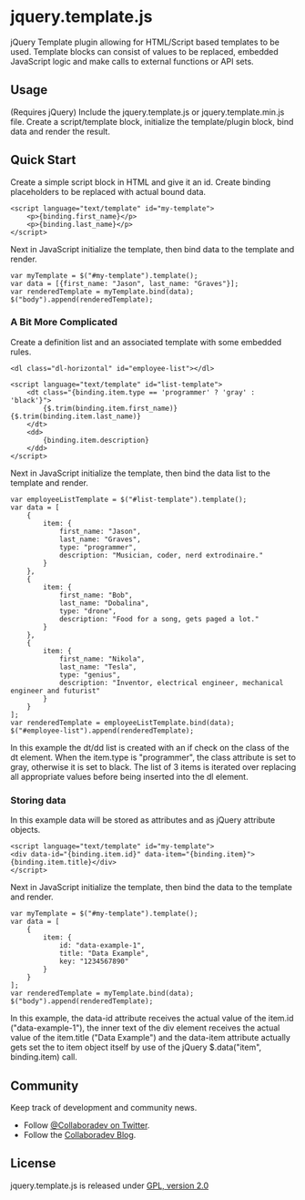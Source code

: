 jquery.template.js
==================

jQuery Template plugin allowing for HTML/Script based templates to be used.  Template blocks can consist of values to be replaced, embedded JavaScript logic and make calls to external functions or API sets.

## Usage

(Requires jQuery) Include the jquery.template.js or jquery.template.min.js file.
Create a script/template block, initialize the template/plugin block, bind data and render the result.

## Quick Start

Create a simple script block in HTML and give it an id.  Create binding placeholders to be replaced with actual bound data.

	<script language="text/template" id="my-template">
		<p>{binding.first_name}</p>
		<p>{binding.last_name}</p>
	</script>

Next in JavaScript initialize the template, then bind data to the template and render.

	var myTemplate = $("#my-template").template();
	var data = [{first_name: "Jason", last_name: "Graves"}];
	var renderedTemplate = myTemplate.bind(data);
	$("body").append(renderedTemplate);

### A Bit More Complicated

Create a definition list and an associated template with some embedded rules.

	<dl class="dl-horizontal" id="employee-list"></dl>

	<script language="text/template" id="list-template">
		<dt class="{binding.item.type == 'programmer' ? 'gray' : 'black'}">
			{$.trim(binding.item.first_name)} {$.trim(binding.item.last_name)}
		</dt>
		<dd>
			{binding.item.description}
		</dd>
	</script>

Next in JavaScript initialize the template, then bind the data list to the template and render.

	var employeeListTemplate = $("#list-template").template();
	var data = [
		{
			item: {
				first_name: "Jason",
				last_name: "Graves",
				type: "programmer",
				description: "Musician, coder, nerd extrodinaire."
			}
		},
		{
			item: {
				first_name: "Bob",
				last_name: "Dobalina",
				type: "drone",
				description: "Food for a song, gets paged a lot."
			}
		},
		{
			item: {
				first_name: "Nikola",
				last_name: "Tesla",
				type: "genius",
				description: "Inventor, electrical engineer, mechanical engineer and futurist"
			}
		}
	];
	var renderedTemplate = employeeListTemplate.bind(data);
	$("#employee-list").append(renderedTemplate);

In this example the dt/dd list is created with an if check on the class of the dt element.  When the item.type is "programmer", the class attribute is set to gray, otherwise it is set to black.  The list of 3 items is iterated over replacing all appropriate values before being inserted into the dl element.

### Storing data

In this example data will be stored as attributes and as jQuery attribute objects.

	<script language="text/template" id="my-template">
	<div data-id="{binding.item.id}" data-item="{binding.item}">{binding.item.title}</div>
	</script>

Next in JavaScript initialize the template, then bind the data to the template and render.

	var myTemplate = $("#my-template").template();
	var data = [
		{
			item: {
				id: "data-example-1",
				title: "Data Example",
				key: "1234567890"
			}
		}
	];
	var renderedTemplate = myTemplate.bind(data);
	$("body").append(renderedTemplate);

In this example, the data-id attribute receives the actual value of the item.id ("data-example-1"), the inner text of the div element receives the actual value of the item.title ("Data Example") and the data-item attribute actually gets set the to item object itself by use of the jQuery $.data("item", binding.item) call.

## Community

Keep track of development and community news.

* Follow [@Collaboradev on Twitter](https://twitter.com/collaboradev).
* Follow the [Collaboradev Blog](http://www.collaboradev.com).

## License

jquery.template.js is released under [GPL, version 2.0](http://www.gnu.org/licenses/gpl-2.0.html)

